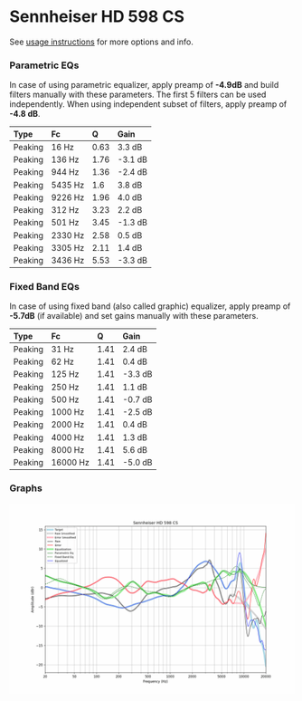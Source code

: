 # Sennheiser HD 598 CS
See [usage instructions](https://github.com/jaakkopasanen/AutoEq#usage) for more options and info.

### Parametric EQs
In case of using parametric equalizer, apply preamp of **-4.9dB** and build filters manually
with these parameters. The first 5 filters can be used independently.
When using independent subset of filters, apply preamp of **-4.8 dB**.

| Type    | Fc      |    Q | Gain    |
|:--------|:--------|:-----|:--------|
| Peaking | 16 Hz   | 0.63 | 3.3 dB  |
| Peaking | 136 Hz  | 1.76 | -3.1 dB |
| Peaking | 944 Hz  | 1.36 | -2.4 dB |
| Peaking | 5435 Hz | 1.6  | 3.8 dB  |
| Peaking | 9226 Hz | 1.96 | 4.0 dB  |
| Peaking | 312 Hz  | 3.23 | 2.2 dB  |
| Peaking | 501 Hz  | 3.45 | -1.3 dB |
| Peaking | 2330 Hz | 2.58 | 0.5 dB  |
| Peaking | 3305 Hz | 2.11 | 1.4 dB  |
| Peaking | 3436 Hz | 5.53 | -3.3 dB |

### Fixed Band EQs
In case of using fixed band (also called graphic) equalizer, apply preamp of **-5.7dB**
(if available) and set gains manually with these parameters.

| Type    | Fc       |    Q | Gain    |
|:--------|:---------|:-----|:--------|
| Peaking | 31 Hz    | 1.41 | 2.4 dB  |
| Peaking | 62 Hz    | 1.41 | 0.4 dB  |
| Peaking | 125 Hz   | 1.41 | -3.3 dB |
| Peaking | 250 Hz   | 1.41 | 1.1 dB  |
| Peaking | 500 Hz   | 1.41 | -0.7 dB |
| Peaking | 1000 Hz  | 1.41 | -2.5 dB |
| Peaking | 2000 Hz  | 1.41 | 0.4 dB  |
| Peaking | 4000 Hz  | 1.41 | 1.3 dB  |
| Peaking | 8000 Hz  | 1.41 | 5.6 dB  |
| Peaking | 16000 Hz | 1.41 | -5.0 dB |

### Graphs
![](./Sennheiser%20HD%20598%20CS.png)